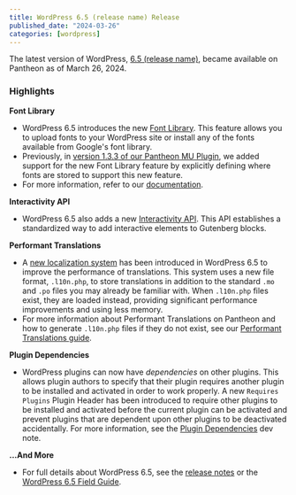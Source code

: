 ```yaml
---
title: WordPress 6.5 (release name) Release
published_date: "2024-03-26"
categories: [wordpress]
---
```


The latest version of WordPress, [6.5 (release name)](), became available on Pantheon as of March 26, 2024.

<h3>Highlights</h3>

<strong>Font Library</strong>

* WordPress 6.5 introduces the new [Font Library](https://make.wordpress.org/core/2024/03/14/new-feature-font-library/). This feature allows you to upload fonts to your WordPress site or install any of the fonts available from Google's font library.
* Previously, in [version 1.3.3 of our Pantheon MU Plugin](/release-notes/2024/03/pantheon-mu-plugin-1-3-3), we added support for the new Font Library feature by explicitly defining where fonts are stored to support this new feature.
* For more information, refer to our [documentation](/guides/wordpress-configurations/wordpress-font-library).

<strong>Interactivity API</strong>

* WordPress 6.5 also adds a new [Interactivity API](https://make.wordpress.org/core/2024/03/04/interactivity-api-dev-note/). This API establishes a standardized way to add interactive elements to Gutenberg blocks.

<strong>Performant Translations</strong>

* A [new localization system](https://make.wordpress.org/core/2024/02/27/i18n-improvements-6-5-performant-translations/) has been introduced in WordPress 6.5 to improve the performance of translations. This system uses a new file format, `.l10n.php`, to store translations in addition to the standard `.mo` and `.po` files you may already be familiar with. When `.l10n.php` files exist, they are loaded instead, providing significant performance improvements and using less memory. 
* For more information about Performant Translations on Pantheon and how to generate `.l10n.php` files if they do not exist, see our [Performant Translations guide](/guides/wordpress-developer/performant-translations).

<strong>Plugin Dependencies</strong>

* WordPress plugins can now have _dependencies_ on other plugins. This allows plugin authors to specify that their plugin requires another plugin to be installed and activated in order to work properly. A new `Requires Plugins` Plugin Header has been introduced to require other plugins to be installed and activated before the current plugin can be activated and prevent plugins that are dependent upon other plugins to be deactivated accidentally. For more information, see the [Plugin Dependencies](https://make.wordpress.org/core/2024/03/05/introducing-plugin-dependencies-in-wordpress-6-5/) dev note.

<strong>...And More</strong>

* For full details about WordPress 6.5, see the [release notes](https://wordpress.org/news/2024/03/wordpress-6-5-release/) or the [WordPress 6.5 Field Guide](https://make.wordpress.org/core/2024/03/15/wordpress-6-5-field-guide/).